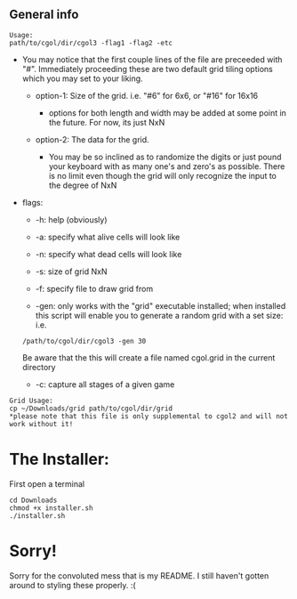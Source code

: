 ## General info
```
Usage:
path/to/cgol/dir/cgol3 -flag1 -flag2 -etc
```

* You may notice that the first couple lines of the file are preceeded with "#". Immediately proceeding these are two default grid tiling options which you may set to your liking.

  * option-1: Size of the grid. i.e. "#6" for 6x6, or "#16" for 16x16
  
     * options for both length and width may be added at some point in the future. For now, its just NxN

  * option-2: The data for the grid.
  
     * You may be so inclined as to randomize the digits or just pound your keyboard with as many one's and zero's as possible. There is no limit even though the grid will only recognize the input to the degree of NxN

* flags:

  * -h: help (obviously)
  
  * -a: specify what alive cells will look like
  
  * -n: specify what dead cells will look like
  
  * -s: size of grid NxN
  
  * -f: specify file to draw grid from
  
  * -gen: only works with the "grid" executable installed; when installed this script will enable you to generate a random grid with a set size: i.e. 
  ```
  /path/to/cgol/dir/cgol3 -gen 30
  ```
  Be aware that the this will create a file named cgol.grid in the current directory
  
  * -c: capture all stages of a given game
```
Grid Usage:
cp ~/Downloads/grid path/to/cgol/dir/grid
*please note that this file is only supplemental to cgol2 and will not work without it!
```

# The Installer:

First open a terminal

```
cd Downloads
chmod +x installer.sh
./installer.sh
```

# Sorry!
Sorry for the convoluted mess that is my README. I still haven't gotten around to styling these properly. :(
